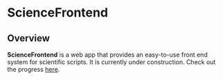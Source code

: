ScienceFrontend
===============

Overview
--------

**ScienceFrontend** is a web app that provides an easy-to-use front end system for scientific scripts. It is currently under construction. Check out the progress [here](https://gist.github.com/eddotman/5426562). 